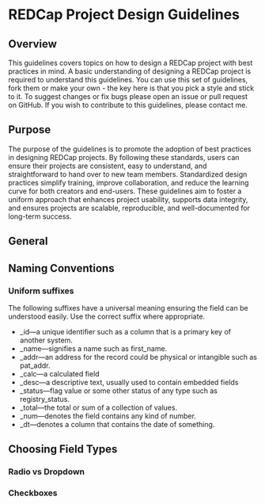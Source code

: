 # REDCap Project Design Guidelines

## Overview
This guidelines covers topics on how to design a REDCap project with best practices in mind.  A basic understanding of designing a REDCap project is required to understand this guidelines. You can use this set of guidelines, fork them or make your own - the key here is that you pick a style and stick to it. To suggest changes or fix bugs please open an issue or pull request on GitHub.  If you wish to contribute to this guidelines, please contact me.

## Purpose
The purpose of the guidelines is to promote the adoption of best practices in designing REDCap projects. By following these standards, users can ensure their projects are consistent, easy to understand, and straightforward to hand over to new team members. Standardized design practices simplify training, improve collaboration, and reduce the learning curve for both creators and end-users. These guidelines aim to foster a uniform approach that enhances project usability, supports data integrity, and ensures projects are scalable, reproducible, and well-documented for long-term success.

## General

## Naming Conventions
### Uniform suffixes
The following suffixes have a universal meaning ensuring the field can be understood easily. Use the correct suffix where appropriate.

- _id—a unique identifier such as a column that is a primary key of another system.
- _name—signifies a name such as first_name.
- _addr—an address for the record could be physical or intangible such as pat_addr.
- _calc—a calculated field
- _desc—a descriptive text, usually used to contain embedded fields
- _status—flag value or some other status of any type such as registry_status.
- _total—the total or sum of a collection of values.
- _num—denotes the field contains any kind of number.
- _dt—denotes a column that contains the date of something.

## Choosing Field Types

### Radio vs Dropdown

### Checkboxes
